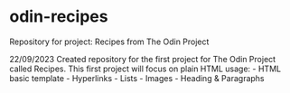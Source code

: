 # odin-recipes
Repository for project: Recipes from The Odin Project

22/09/2023
Created repository for the first project for The Odin Project called Recipes. 
This first project will focus on plain HTML usage:
    - HTML basic template
    - Hyperlinks
    - Lists
    - Images
    - Heading & Paragraphs